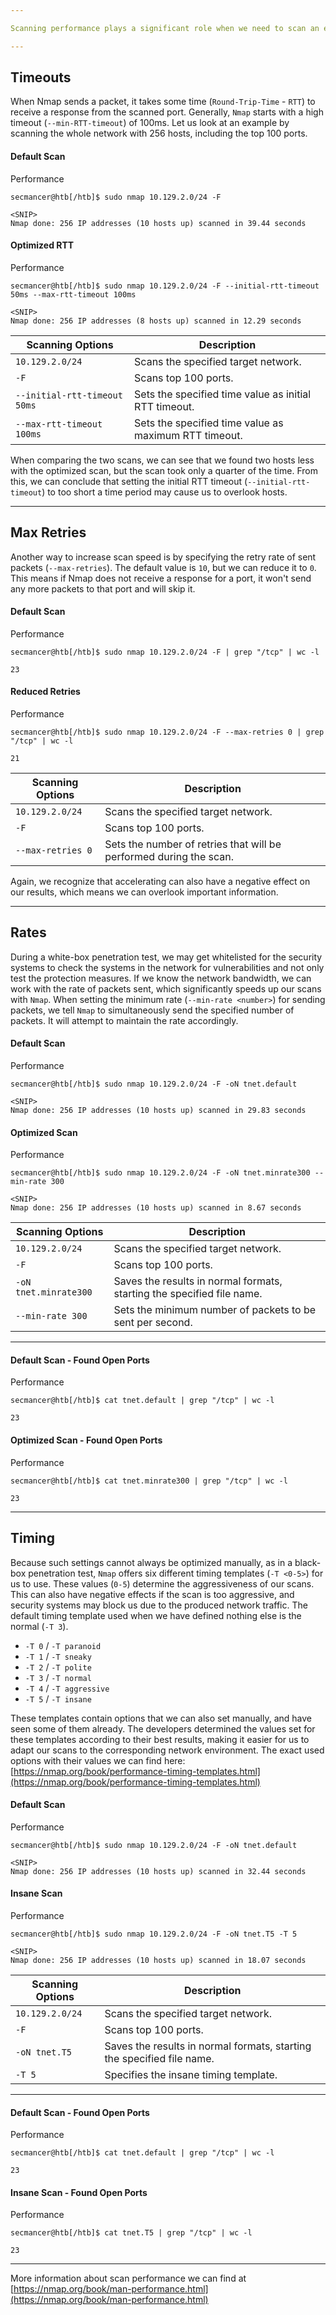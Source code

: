 ```yaml
---

Scanning performance plays a significant role when we need to scan an extensive network or are dealing with low network bandwidth. We can use various options to tell `Nmap` how fast (`-T <0-5>`), with which frequency (`--min-parallelism <number>`), which timeouts (`--max-rtt-timeout <time>`) the test packets should have, how many packets should be sent simultaneously (`--min-rate <number>`), and with the number of retries (`--max-retries <number>`) for the scanned ports the targets should be scanned.

---
```


## Timeouts

When Nmap sends a packet, it takes some time (`Round-Trip-Time` - `RTT`) to receive a response from the scanned port. Generally, `Nmap` starts with a high timeout (`--min-RTT-timeout`) of 100ms. Let us look at an example by scanning the whole network with 256 hosts, including the top 100 ports.

#### Default Scan

Performance

```shell-session
secmancer@htb[/htb]$ sudo nmap 10.129.2.0/24 -F

<SNIP>
Nmap done: 256 IP addresses (10 hosts up) scanned in 39.44 seconds
```

#### Optimized RTT

Performance

```shell-session
secmancer@htb[/htb]$ sudo nmap 10.129.2.0/24 -F --initial-rtt-timeout 50ms --max-rtt-timeout 100ms

<SNIP>
Nmap done: 256 IP addresses (8 hosts up) scanned in 12.29 seconds
```

| **Scanning Options** | **Description** |
| --- | --- |
| `10.129.2.0/24` | Scans the specified target network. |
| `-F` | Scans top 100 ports. |
| `--initial-rtt-timeout 50ms` | Sets the specified time value as initial RTT timeout. |
| `--max-rtt-timeout 100ms` | Sets the specified time value as maximum RTT timeout. |

When comparing the two scans, we can see that we found two hosts less with the optimized scan, but the scan took only a quarter of the time. From this, we can conclude that setting the initial RTT timeout (`--initial-rtt-timeout`) to too short a time period may cause us to overlook hosts.

---

## Max Retries

Another way to increase scan speed is by specifying the retry rate of sent packets (`--max-retries`). The default value is `10`, but we can reduce it to `0`. This means if Nmap does not receive a response for a port, it won't send any more packets to that port and will skip it.

#### Default Scan

Performance

```shell-session
secmancer@htb[/htb]$ sudo nmap 10.129.2.0/24 -F | grep "/tcp" | wc -l

23
```

#### Reduced Retries

Performance

```shell-session
secmancer@htb[/htb]$ sudo nmap 10.129.2.0/24 -F --max-retries 0 | grep "/tcp" | wc -l

21
```

| **Scanning Options** | **Description** |
| --- | --- |
| `10.129.2.0/24` | Scans the specified target network. |
| `-F` | Scans top 100 ports. |
| `--max-retries 0` | Sets the number of retries that will be performed during the scan. |

Again, we recognize that accelerating can also have a negative effect on our results, which means we can overlook important information.

---

## Rates

During a white-box penetration test, we may get whitelisted for the security systems to check the systems in the network for vulnerabilities and not only test the protection measures. If we know the network bandwidth, we can work with the rate of packets sent, which significantly speeds up our scans with `Nmap`. When setting the minimum rate (`--min-rate <number>`) for sending packets, we tell `Nmap` to simultaneously send the specified number of packets. It will attempt to maintain the rate accordingly.

#### Default Scan

Performance

```shell-session
secmancer@htb[/htb]$ sudo nmap 10.129.2.0/24 -F -oN tnet.default

<SNIP>
Nmap done: 256 IP addresses (10 hosts up) scanned in 29.83 seconds
```

#### Optimized Scan

Performance

```shell-session
secmancer@htb[/htb]$ sudo nmap 10.129.2.0/24 -F -oN tnet.minrate300 --min-rate 300

<SNIP>
Nmap done: 256 IP addresses (10 hosts up) scanned in 8.67 seconds
```

| **Scanning Options** | **Description** |
| --- | --- |
| `10.129.2.0/24` | Scans the specified target network. |
| `-F` | Scans top 100 ports. |
| `-oN tnet.minrate300` | Saves the results in normal formats, starting the specified file name. |
| `--min-rate 300` | Sets the minimum number of packets to be sent per second. |

---

#### Default Scan - Found Open Ports

Performance

```shell-session
secmancer@htb[/htb]$ cat tnet.default | grep "/tcp" | wc -l

23
```

#### Optimized Scan - Found Open Ports

Performance

```shell-session
secmancer@htb[/htb]$ cat tnet.minrate300 | grep "/tcp" | wc -l

23
```

---

## Timing

Because such settings cannot always be optimized manually, as in a black-box penetration test, `Nmap` offers six different timing templates (`-T <0-5>`) for us to use. These values (`0-5`) determine the aggressiveness of our scans. This can also have negative effects if the scan is too aggressive, and security systems may block us due to the produced network traffic. The default timing template used when we have defined nothing else is the normal (`-T 3`).

- `-T 0` / `-T paranoid`
- `-T 1` / `-T sneaky`
- `-T 2` / `-T polite`
- `-T 3` / `-T normal`
- `-T 4` / `-T aggressive`
- `-T 5` / `-T insane`

These templates contain options that we can also set manually, and have seen some of them already. The developers determined the values set for these templates according to their best results, making it easier for us to adapt our scans to the corresponding network environment. The exact used options with their values we can find here: [https://nmap.org/book/performance-timing-templates.html](https://nmap.org/book/performance-timing-templates.html)

#### Default Scan

Performance

```shell-session
secmancer@htb[/htb]$ sudo nmap 10.129.2.0/24 -F -oN tnet.default 

<SNIP>
Nmap done: 256 IP addresses (10 hosts up) scanned in 32.44 seconds
```

#### Insane Scan

Performance

```shell-session
secmancer@htb[/htb]$ sudo nmap 10.129.2.0/24 -F -oN tnet.T5 -T 5

<SNIP>
Nmap done: 256 IP addresses (10 hosts up) scanned in 18.07 seconds
```

| **Scanning Options** | **Description** |
| --- | --- |
| `10.129.2.0/24` | Scans the specified target network. |
| `-F` | Scans top 100 ports. |
| `-oN tnet.T5` | Saves the results in normal formats, starting the specified file name. |
| `-T 5` | Specifies the insane timing template. |

---

#### Default Scan - Found Open Ports

Performance

```shell-session
secmancer@htb[/htb]$ cat tnet.default | grep "/tcp" | wc -l

23
```

#### Insane Scan - Found Open Ports

Performance

```shell-session
secmancer@htb[/htb]$ cat tnet.T5 | grep "/tcp" | wc -l

23
```

---

More information about scan performance we can find at [https://nmap.org/book/man-performance.html](https://nmap.org/book/man-performance.html)